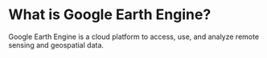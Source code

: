 What is Google Earth Engine?
============================

Google Earth Engine is a cloud platform to access, use, and analyze remote sensing and geospatial data.
